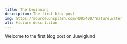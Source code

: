 ```yaml
---
title: The beginning
description: The first blog post
img: https://source.unsplash.com/400x400/?nature,water
alt: Picture description
---
```


Welcome to the first blog post on Junviglund